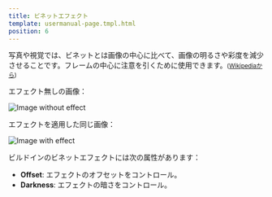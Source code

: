 ```yaml
---
title: ビネットエフェクト
template: usermanual-page.tmpl.html
position: 6
---
```


写真や視覚では、ビネットとは画像の中心に比べて、画像の明るさや彩度を減少させることです。フレームの中心に注意を引くために使用できます。<small>([Wikipediaから][1])</small>

エフェクト無しの画像：

<img alt="Image without effect" src="/images/platform/posteffects/without_effects.png"></img>

エフェクトを適用した同じ画像：

<img alt="Image with effect" src="/images/platform/posteffects/with_vignette.png"></img>

ビルドインのビネットエフェクトには次の属性があります：

* **Offset**: エフェクトのオフセットをコントロール。
* **Darkness**: エフェクトの暗さをコントロール。

[1]: https://en.wikipedia.org/wiki/Vignetting

